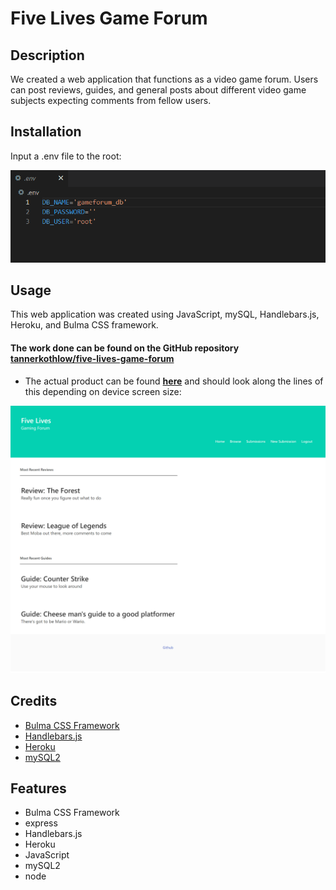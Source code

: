 # Five Lives Game Forum 

## Description

We created a web application that functions as a video game forum. Users can post reviews, guides, and general posts about different video game subjects expecting comments from fellow users. 

## Installation

Input a .env file to the root:

![.env file example](images/env-example.png)

## Usage 

This web application was created using JavaScript, mySQL, Handlebars.js, Heroku, and Bulma CSS framework.


#### The work done can be found on the GitHub repository [tannerkothlow/five-lives-game-forum](https://github.com/tannerkothlow/five-lives-game-forum)
- The actual product can be found **[here](https://hidden-fjord-30067.herokuapp.com/)** and should look along the lines of this depending on device screen size:


![Five Lives Game Forum example](images/Five-Lives-Game-Forum.png)


## Credits
- [Bulma CSS Framework](https://bulma.io/)
- [Handlebars.js](https://handlebarsjs.com/)
- [Heroku](https://www.heroku.com/platform)
- [mySQL2](https://www.mysql.com/)

## Features
- Bulma CSS Framework
- express
- Handlebars.js
- Heroku
- JavaScript
- mySQL2
- node

